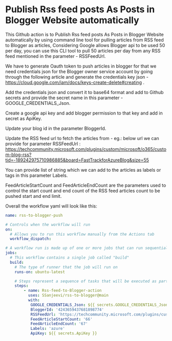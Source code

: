 # Publish Rss feed posts As Posts in Blogger Website automatically


This Github action is to Publish Rss feed posts As Posts in Blogger Website automatically by using command line tool for pulling articles from RSS feed to Blogger as articles, Considering Google allows Blogger api to be used 50 per day, you can use this CLI tool to pull 50 articles per day from any RSS feed mentioned in the parameter - RSSFeedUrl.

We have to generate Oauth token to push articles in blogger for that we need credentials json for the Blogger owner service account by going through the following article and generate the credentials key json - https://cloud.google.com/iam/docs/keys-create-delete#creating .

Add the credentials json and convert it to base64 format and add to Github secrets and provide the secret name in this parameter - GOOGLE_CREDENTIALS_Json.

Create a google api key and add blogger permission to that key and add in secret as ApiKey.

Update your blog id in the parameter BloggerId.

Update the RSS feed url to fetch the articles from - eg.: below url we can provide for parameter RSSFeedUrl :
https://techcommunity.microsoft.com/plugins/custom/microsoft/o365/custom-blog-rss?tid=-189242975710986885&board=FastTrackforAzureBlog&size=55

You can provide list of string which we can add to the articles as labels or tags in this parameter Labels.

FeedArticleStartCount and FeedArticleEndCount are the parameters used to control the start count and end count of the RSS feed articles count to be pushed start and end limit.

Overall the workflow yaml will look like this:


```yml
name: rss-to-blogger-push

# Controls when the workflow will run
on:
  # Allows you to run this workflow manually from the Actions tab
  workflow_dispatch:

# A workflow run is made up of one or more jobs that can run sequentially or in parallel
jobs:
  # This workflow contains a single job called "build"
  build:
    # The type of runner that the job will run on
    runs-on: ubuntu-latest

    # Steps represent a sequence of tasks that will be executed as part of the job
    steps:
        - name: Rss-feed-to-Blogger-action
          uses: SSanjeevi/rss-to-blogger@main
          with:
           GOOGLE_CREDENTIALS_Json: ${{ secrets.GOOGLE_CREDENTIALS_Json }}
           BloggerId: '4243659437681898774'
           RSSFeedUrl: 'https://techcommunity.microsoft.com/plugins/custom/microsoft/o365/custom-blog-rss?tid=-189242975710986885&board=FastTrackforAzureBlog&size=355'
           FeedArticleStartCount: '66'
           FeedArticleEndCount: '67'
           Labels: 'azure'
           ApiKey: ${{ secrets.ApiKey }}
```
